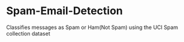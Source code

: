 # Spam-Email-Detection

Classifies messages as Spam or Ham(Not Spam) using the UCI Spam collection dataset

